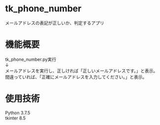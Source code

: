 # tk_phone_number  
メールアドレスの表記が正しいか、判定するアプリ  

# 機能概要  
tk_phone_number.py実行  
↓  
メールアドレスを実行し、正しければ「正しいメールアドレスです。」と表示。  
間違っていれば、「正確にメールアドレスを入力してください。」と表示。  

# 使用技術  
Python 3.7.5  
tkinter 8.5  
